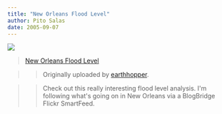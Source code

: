 ```yaml
---
title: "New Orleans Flood Level"
author: Pito Salas
date: 2005-09-07
---
```


[![](https://i0.wp.com/static.flickr.com/29/41024989_ae9f18d3fd_m.jpg?w=584)](<http://www.flickr.com/photos/earthhopper/41024989/>
"photo sharing")

>>

>>  
>  [New Orleans Flood
> Level](<http://www.flickr.com/photos/earthhopper/41024989/>)
>>

>> Originally uploaded by
[earthhopper](<http://www.flickr.com/people/earthhopper/>).  
>
>>

>> Check out this really interesting flood level analysis. I'm following
what's going on in New Orleans via a BlogBridge Flickr SmartFeed.


